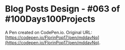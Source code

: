 # Blog Posts Design - #063 of #100Days100Projects

A Pen created on CodePen.io. Original URL: [https://codepen.io/FlorinPop17/pen/mddavNq](https://codepen.io/FlorinPop17/pen/mddavNq).


